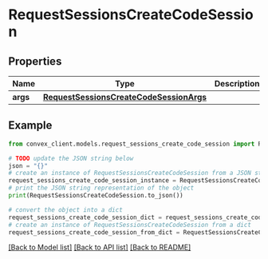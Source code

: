 # RequestSessionsCreateCodeSession


## Properties

Name | Type | Description | Notes
------------ | ------------- | ------------- | -------------
**args** | [**RequestSessionsCreateCodeSessionArgs**](RequestSessionsCreateCodeSessionArgs.md) |  | 

## Example

```python
from convex_client.models.request_sessions_create_code_session import RequestSessionsCreateCodeSession

# TODO update the JSON string below
json = "{}"
# create an instance of RequestSessionsCreateCodeSession from a JSON string
request_sessions_create_code_session_instance = RequestSessionsCreateCodeSession.from_json(json)
# print the JSON string representation of the object
print(RequestSessionsCreateCodeSession.to_json())

# convert the object into a dict
request_sessions_create_code_session_dict = request_sessions_create_code_session_instance.to_dict()
# create an instance of RequestSessionsCreateCodeSession from a dict
request_sessions_create_code_session_from_dict = RequestSessionsCreateCodeSession.from_dict(request_sessions_create_code_session_dict)
```
[[Back to Model list]](../README.md#documentation-for-models) [[Back to API list]](../README.md#documentation-for-api-endpoints) [[Back to README]](../README.md)


